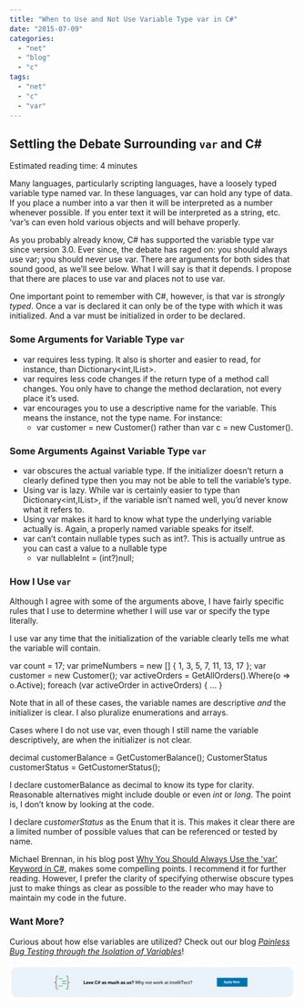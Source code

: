 ```yaml
---
title: "When to Use and Not Use Variable Type var in C#"
date: "2015-07-09"
categories: 
  - "net"
  - "blog"
  - "c"
tags: 
  - "net"
  - "c"
  - "var"
---
```


## Settling the Debate Surrounding `var` and C#

Estimated reading time: 4 minutes

Many languages, particularly scripting languages, have a loosely typed variable type named var. In these languages, var can hold any type of data. If you place a number into a var then it will be interpreted as a number whenever possible. If you enter text it will be interpreted as a string, etc. ‘var’s can even hold various objects and will behave properly.

As you probably already know, C# has supported the variable type var since version 3.0. Ever since, the debate has raged on: you should always use var; you should never use var. There are arguments for both sides that sound good, as we’ll see below. What I will say is that it depends. I propose that there are places to use var and places not to use var.

One important point to remember with C#, however, is that var is _strongly typed_. Once a var is declared it can only be of the type with which it was initialized. And a var must be initialized in order to be declared.

### Some Arguments for Variable Type `var`

- var requires less typing. It also is shorter and easier to read, for instance, than Dictionary<int,IList<string>>.
- var requires less code changes if the return type of a method call changes. You only have to change the method declaration, not every place it’s used.
- var encourages you to use a descriptive name for the variable. This means the instance, not the type name. For instance:
    - var customer = new Customer() rather than var c = new Customer().

### Some Arguments Against Variable Type `var`

- var obscures the actual variable type. If the initializer doesn’t return a clearly defined type then you may not be able to tell the variable’s type.
- Using var is lazy. While var is certainly easier to type than Dictionary<int,IList<string>>, if the variable isn’t named well, you’d never know what it refers to.
- Using var makes it hard to know what type the underlying variable actually is. Again, a properly named variable speaks for itself.
- var can’t contain nullable types such as int?. This is actually untrue as you can cast a value to a nullable type
    - var nullableInt = (int?)null;

### How I Use `var`

Although I agree with some of the arguments above, I have fairly specific rules that I use to determine whether I will use var or specify the type literally.

I use var any time that the initialization of the variable clearly tells me what the variable will contain.

var count = 17;
var primeNumbers = new \[\] { 1, 3, 5, 7, 11, 13, 17 };
var customer = new Customer();
var activeOrders = GetAllOrders().Where(o => o.Active);
foreach (var activeOrder in activeOrders) { … }

Note that in all of these cases, the variable names are descriptive _and_ the initializer is clear. I also pluralize enumerations and arrays.

Cases where I do not use var, even though I still name the variable descriptively, are when the initializer is not clear.

decimal customerBalance = GetCustomerBalance();
CustomerStatus customerStatus = GetCustomerStatus();

I declare customerBalance as decimal to know its type for clarity. Reasonable alternatives might include double or even _int_ or _long_. The point is, I don’t know by looking at the code.

I declare _customerStatus_ as the Enum that it is. This makes it clear there are a limited number of possible values that can be referenced or tested by name.

Michael Brennan, in his blog post [Why You Should Always Use the 'var' Keyword in C#](http://blog.michaelbrennan.net/2010/06/why-you-should-always-use-var-keyword.html), makes some compelling points. I recommend it for further reading. However, I prefer the clarity of specifying otherwise obscure types just to make things as clear as possible to the reader who may have to maintain my code in the future.

### Want More?

Curious about how else variables are utilized? Check out our blog _[Painless Bug Testing through the Isolation of Variables](/bug-testing-isolation-variables/)_!

![](images/blog-job-ad-2-1024x129.png)
